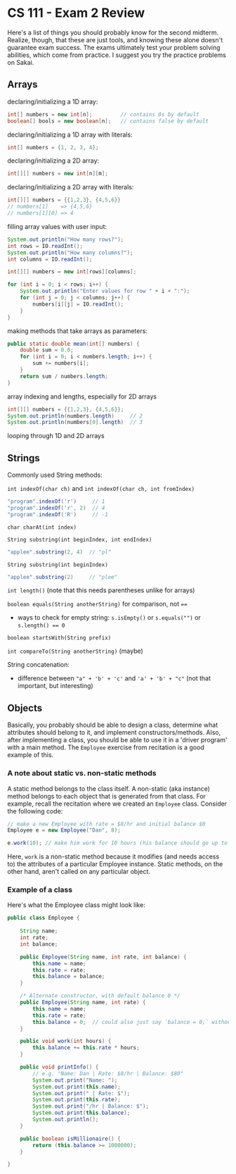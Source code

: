 # CS 111 - Exam 2 Review

Here's a list of things you should probably know for the second midterm.
Realize, though, that these are just tools, and knowing these alone doesn't
guarantee exam success. The exams ultimately test your problem solving
abilities, which come from practice. I suggest you try the practice problems
on Sakai.

## Arrays

declaring/initializing a 1D array:

```java	
int[] numbers = new int[n];         // contains 0s by default
boolean[] bools = new boolean[n];   // contains false by default
```

declaring/initializing a 1D array with literals:

```java
int[] numbers = {1, 2, 3, 4};
```

declaring/initializing a 2D array:

```java
int[][] numbers = new int[n][m];
```

declaring/initializing a 2D array with literals:

```java
int[][] numbers = {{1,2,3}, {4,5,6}}
// numbers[1]    => {4,5,6}
// numbers[1][0] => 4
```

filling array values with user input:

```java
System.out.println("How many rows?");
int rows = IO.readInt();
System.out.println("How many columns?");
int columns = IO.readInt();

int[][] numbers = new int[rows][columns];

for (int i = 0; i < rows; i++) {
	System.out.println("Enter values for row " + i + ":");
	for (int j = 0; j < columns; j++) {
		numbers[i][j] = IO.readInt();
	}
}
```

making methods that take arrays as parameters:

```java
public static double mean(int[] numbers) {
	double sum = 0.0;
	for (int i = 0; i < numbers.length; i++) {
		sum += numbers[i];
	}
	return sum / numbers.length;
}
```

array indexing and lengths, especially for 2D arrays

```java
int[][] numbers = {{1,2,3}, {4,5,6}};
System.out.println(numbers.length)     // 2
System.out.println(numbers[0].length)  // 3
```

looping through 1D and 2D arrays

## Strings

Commonly used String methods:

`int indexOf(char ch)` and `int indexOf(char ch, int fromIndex)`

```java
"program".indexOf('r')     // 1
"program".indexOf('r', 2)  // 4
"program".indexOf('R')     // -1
```

`char charAt(int index)`

`String substring(int beginIndex, int endIndex)`
```java
"applee".substring(2, 4)  // "pl"
```

`String substring(int beginIndex)`
```java
"applee".substring(2)     // "plee"
```

`int length()` (note that this needs parentheses unlike for arrays)

`boolean equals(String anotherString)` for comparison, not `==`
- ways to check for empty string: `s.isEmpty()` or `s.equals("")` or `s.length() == 0`

`boolean startsWith(String prefix)`

`int compareTo(String anotherString)` (maybe)

String concatenation:

- difference between `"a" + 'b' + 'c'`  and  `'a' + 'b' + "c"` (not that important, but interesting)

## Objects

Basically, you probably should be able to design a class, determine what
attributes should belong to it, and implement constructors/methods. Also, after
implementing a class, you should be able to use it in a 'driver program' with
a main method. The `Employee` exercise from recitation is a good example of this.

### A note about static vs. non-static methods

A static method belongs to the class itself. A non-static (aka instance) method
belongs to each object that is generated from that class. For example, recall
the recitation where we created an `Employee` class. Consider the following code:

```java
// make a new Employee with rate = $8/hr and initial balance $0
Employee e = new Employee("Dan", 8);

e.work(10);	// make him work for 10 hours (his balance should go up to $80)
```

Here, `work` is a non-static method because it modifies (and needs access to)
the attributes of a particular Employee instance. Static methods, on the other
hand, aren't called on any particular object.

### Example of a class

Here's what the Employee class might look like:

```java
public class Employee {
	
	String name;
	int rate;
	int balance;

	public Employee(String name, int rate, int balance) {
		this.name = name;
		this.rate = rate;
		this.balance = balance;
	}

	/* Alternate constructor, with default balance 0 */
	public Employee(String name, int rate) {
		this.name = name;
		this.rate = rate;
		this.balance = 0;  // could also just say `balance = 0;` without `this`
	}

	public void work(int hours) {
		this.balance += this.rate * hours;
	}

	public void printInfo() {
		// e.g. "Name: Dan | Rate: $8/hr | Balance: $80"
		System.out.print("Name: ");
		System.out.print(this.name);
		System.out.print(" | Rate: $");
		System.out.print(this.rate);
		System.out.print("/hr | Balance: $");
		System.out.print(this.balance);
		System.out.println();
	}

	public boolean isMillionaire() {
		return (this.balance >= 1000000);
	}

}
```
